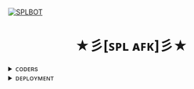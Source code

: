 [![SPLBOT](https://telegra.ph/file/fca684c2cf245eb4a688e.jpg)](https://github.com/NotKeshav/SpLAFKBot)

<h1 align="center">
<b> ★彡[ꜱᴘʟ ᴀꜰᴋ]彡★ </b>
</h1>

<details>
<summary> ᴄᴏᴅᴇʀs </summary>
<h2 align="center"><b> ᴄᴏᴅᴇʀs
<br>
<br>

• [Dhanush](https://t.me/c_s_m_king)
• [Alpha](https://t.me/notkeshav) •

</a>
</b></h2>  
</details>

<details>
<summary> ᴅᴇᴘʟᴏʏᴍᴇɴᴛ </summary>
<h2 align="center"><b> ᴅᴇᴘʟᴏʏᴍᴇɴᴛ

# REQUIREMENTS 

» API_ID AND API_HASH

» BOT_TOKEN, Get it from [here](t.me/BOTFATHER)

» MONGO_DB_URI, Get it from [here](www.mongodb.com)

» SUDO_USERS 

# VPS DEPLOYMENT

» Star and Fork [Repo](https://github.com/notkeshav/SpLAFKBot)

» Go to your forked repo and fill config values.

» Copy your forked repo url and go to VPS terminal 

## COMMANDS 

--> git clone repo_url afk
--> cd afk
--> pip install -r requirements.txt
--> bash yashu.sh
__________________

» For more hosting platforms, Join our [channel](t.me/splbots) and support [group](t.me/coding_bots)

</b></h2>  
</details>
